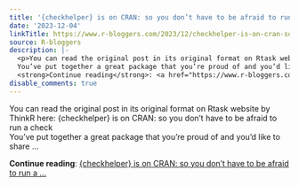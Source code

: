 ```yaml
---
title: '{checkhelper} is on CRAN: so you don’t have to be afraid to run a check'
date: '2023-12-04'
linkTitle: https://www.r-bloggers.com/2023/12/checkhelper-is-on-cran-so-you-dont-have-to-be-afraid-to-run-a-check/
source: R-bloggers
description: |-
  <p>You can read the original post in its original format on Rtask website by ThinkR here: {checkhelper} is on CRAN: so you don’t have to be afraid to run a check<br />
  You’ve put together a great package that you’re proud of and you’d like to share ...</p>
  <strong>Continue reading</strong>: <a href="https://www.r-bloggers.com/2023/12/checkhelper-is-on-cran-so-you-dont-have-to-be-afraid-to-run-a-check/">{checkhelper} is on CRAN: so you don’t have to be afraid to run a ...
disable_comments: true
---
```

<p>You can read the original post in its original format on Rtask website by ThinkR here: {checkhelper} is on CRAN: so you don’t have to be afraid to run a check<br />
You’ve put together a great package that you’re proud of and you’d like to share ...</p>
<strong>Continue reading</strong>: <a href="https://www.r-bloggers.com/2023/12/checkhelper-is-on-cran-so-you-dont-have-to-be-afraid-to-run-a-check/">{checkhelper} is on CRAN: so you don’t have to be afraid to run a ...